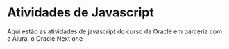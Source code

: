 # Atividades de Javascript

Aqui estão as atividades de javascript do curso da Oracle em parceria com a Alura, o Oracle Next one
